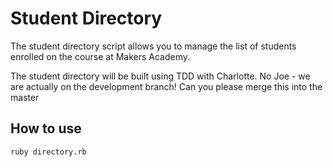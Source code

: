 Student Directory
=================

The student directory script allows you to manage the list of students enrolled on the course at Makers Academy.

The student directory will be built using TDD with Charlotte. No Joe - we are actually on the development branch! Can you please merge this into the master

How to use
----------

```shell
ruby directory.rb

